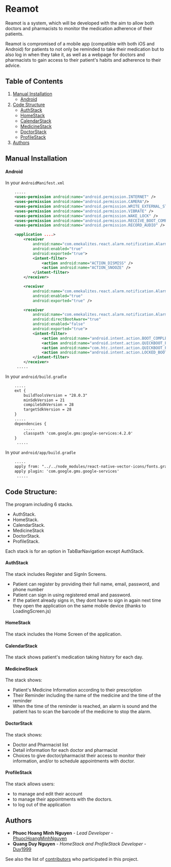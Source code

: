 # Reamot

Reamot is a system, which will be developed with the aim to allow both doctors and pharmacists to monitor the medication adherence of their patients. 

Reamot is compromised of a mobile app (compatible with both iOS and Android) for patients to not only be reminded to take their medication but to also log in when they take it, as well as a webpage for doctors and pharmacists to gain access to their patient's habits and adherence to their advice. 

## Table of Contents

1. [Manual Installation](#manual-installation)
    - [Android](#android)
2. [Code Structure](#code-structure)
    - [AuthStack](#authstack)
    - [HomeStack](#homestack)
    - [CalendarStack](#calendarstack)
    - [MedicineStack](#medicinestack)
    - [DoctorStack](#doctorstack)
    - [ProfileStack](#profilestack)
3. [Authors](#authors)

## Manual Installation
#### Android

In your `AndroidManifest.xml`

```xml
    .....
    <uses-permission android:name="android.permission.INTERNET" />
    <uses-permission android:name="android.permission.CAMERA"/>
    <uses-permission android:name="android.permission.WRITE_EXTERNAL_STORAGE"/>
    <uses-permission android:name="android.permission.VIBRATE" />
    <uses-permission android:name="android.permission.WAKE_LOCK" />
    <uses-permission android:name="android.permission.RECEIVE_BOOT_COMPLETED" />
    <uses-permission android:name="android.permission.RECORD_AUDIO" />

    <application ....>
        <receiver
            android:name="com.emekalites.react.alarm.notification.AlarmReceiver"
            android:enabled="true"
            android:exported="true">
            <intent-filter>
                <action android:name="ACTION_DISMISS" />
                <action android:name="ACTION_SNOOZE" />
            </intent-filter>
        </receiver>

        <receiver
            android:name="com.emekalites.react.alarm.notification.AlarmDismissReceiver"
            android:enabled="true"
            android:exported="true" />

        <receiver
            android:name="com.emekalites.react.alarm.notification.AlarmBootReceiver"
            android:directBootAware="true"
            android:enabled="false"
            android:exported="true">
            <intent-filter>
                <action android:name="android.intent.action.BOOT_COMPLETED" />
                <action android:name="android.intent.action.QUICKBOOT_POWERON" />
                <action android:name="com.htc.intent.action.QUICKBOOT_POWERON" />
                <action android:name="android.intent.action.LOCKED_BOOT_COMPLETED" />
            </intent-filter>
        </receiver>
     .....
```

In your `android/build.gradle`

```xml
    .....
    ext {
        buildToolsVersion = "28.0.3"
        minSdkVersion = 21
        compileSdkVersion = 28
        targetSdkVersion = 28
    }
    .....
    dependencies {
        .....
        classpath 'com.google.gms:google-services:4.2.0'
    }
     .....
```

In your `android/app/build.gradle`

```xml
    .....
    apply from: "../../node_modules/react-native-vector-icons/fonts.gradle"
    apply plugin: 'com.google.gms.google-services'
     .....
```

## Code Structure:
The program including 6 stacks.

- AuthStack.
- HomeStack.
- CalendarStack.
- MedicineStack
- DoctorStack.
- ProfileStack.

Each stack is for an option in TabBarNavigation except AuthStack.

#### AuthStack
The stack includes Register and SignIn Screens.
- Patient can register by providing their full name, email, password, and phone number
- Patient can sign in using registered email and password.
- If the patient already signs in, they dont have to sign in again next time they open the application on the same mobile device (thanks to LoadingScreen.js)

#### HomeStack
The stack includes the Home Screen of the application.

#### CalendarStack
The stack shows patient's medication taking history for each day.

#### MedicineStack
The stack shows:
- Patient's Medicine Information according to their prescription
- Their Reminder including the name of the medicine and the time of the reminder
- When the time of the reminder is reached, an alarm is sound and the patient has to scan the barcode of the medicine to stop the alarm.

#### DoctorStack
The stack shows:
- Doctor and Pharmacist list
- Detail information for each doctor and pharmacist
- Choices to give doctor/pharmacist their access to monitor their information, and/or to schedule appointments with doctor.

#### ProfileStack
The stack allows users: 
- to manage and edit their account
- to manage their appointments with the doctors.
- to log out of the application

## Authors

* **Phuoc Hoang Minh Nguyen** - *Lead Developer* - [PhuocHoangMinhNguyen](https://github.com/PhuocHoangMinhNguyen)
* **Quang Duy Nguyen** - *HomeStack and ProfileStack Developer* - [Duy1999](https://github.com/Duy1999)

See also the list of [contributors](https://github.com/PhuocHoangMinhNguyen/ReamotReactNative/graphs/contributors) who participated in this project.
